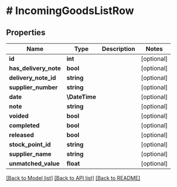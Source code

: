 # # IncomingGoodsListRow

## Properties

Name | Type | Description | Notes
------------ | ------------- | ------------- | -------------
**id** | **int** |  | [optional]
**has_delivery_note** | **bool** |  | [optional]
**delivery_note_id** | **string** |  | [optional]
**supplier_number** | **string** |  | [optional]
**date** | **\DateTime** |  | [optional]
**note** | **string** |  | [optional]
**voided** | **bool** |  | [optional]
**completed** | **bool** |  | [optional]
**released** | **bool** |  | [optional]
**stock_point_id** | **string** |  | [optional]
**supplier_name** | **string** |  | [optional]
**unmatched_value** | **float** |  | [optional]

[[Back to Model list]](../../README.md#models) [[Back to API list]](../../README.md#endpoints) [[Back to README]](../../README.md)
